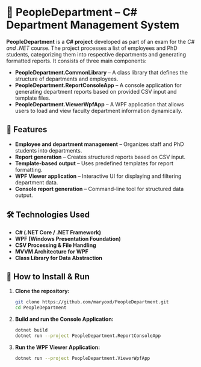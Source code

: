 # 🏢 PeopleDepartment – C# Department Management System  

**PeopleDepartment** is a **C# project** developed as part of an exam for the *C# and .NET* course. The project processes a list of employees and PhD students, categorizing them into respective departments and generating formatted reports. It consists of three main components:  

- **PeopleDepartment.CommonLibrary** – A class library that defines the structure of departments and employees.  
- **PeopleDepartment.ReportConsoleApp** – A console application for generating department reports based on provided CSV input and template files.  
- **PeopleDepartment.ViewerWpfApp** – A WPF application that allows users to load and view faculty department information dynamically.  

## 📌 Features  
- **Employee and department management** – Organizes staff and PhD students into departments.  
- **Report generation** – Creates structured reports based on CSV input.  
- **Template-based output** – Uses predefined templates for report formatting.  
- **WPF Viewer application** – Interactive UI for displaying and filtering department data.  
- **Console report generation** – Command-line tool for structured data output.  

## 🛠 Technologies Used  
- **C# (.NET Core / .NET Framework)**  
- **WPF (Windows Presentation Foundation)**  
- **CSV Processing & File Handling**  
- **MVVM Architecture for WPF**  
- **Class Library for Data Abstraction**  

## 🚀 How to Install & Run  
1. **Clone the repository:**  
   ```bash
   git clone https://github.com/maryoxd/PeopleDepartment.git  
   cd PeopleDepartment  
2. **Build and run the Console Application:**
   ```bash
   dotnet build  
   dotnet run --project PeopleDepartment.ReportConsoleApp
3. **Run the WPF Viewer Application:**
   ```bash
   dotnet run --project PeopleDepartment.ViewerWpfApp  
